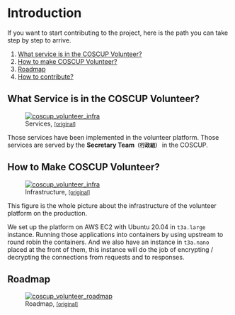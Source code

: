 # Introduction

If you want to start contributing to the project, here is the path you can take step by step to arrive.

1. [What service is in the COSCUP Volunteer?](#what-service-is-in-the-coscup-volunteer)
2. [How to make COSCUP Volunteer?](#how-to-make-coscup-volunteer)
3. [Roadmap](#roadmap)
4. [How to contribute?](#how-to-contribute)

## What Service is in the COSCUP Volunteer?

<figure markdown>
  <a href="https://s3.toomore.net/coscup/volunteer/wiki_coscup_volunteer_services.svg">
    <img alt="coscup_volunteer_infra" src="https://s3.toomore.net/coscup/volunteer/wiki_coscup_volunteer_services.svg">
  </a>
  <figcaption>Services, <small><a href="https://s3.toomore.net/coscup/volunteer/wiki_coscup_volunteer_services.svg">[original]</a></small></figcaption>
</figure>

Those services have been implemented in the volunteer platform. Those services are
served by the **Secretary Team<small>（行政組）</small>** in the COSCUP.

## How to Make COSCUP Volunteer?

<figure markdown>
  <a href="https://s3.toomore.net/coscup/volunteer/wiki_coscup_volunteer_infra.svg">
    <img alt="coscup_volunteer_infra" src="https://s3.toomore.net/coscup/volunteer/wiki_coscup_volunteer_infra.svg">
  </a>
  <figcaption>Infrastructure, <small><a href="https://s3.toomore.net/coscup/volunteer/wiki_coscup_volunteer_infra.svg">[original]</a></small></figcaption>
</figure>

This figure is the whole picture about the infrastructure of the volunteer platform on the production.

We set up the platform on AWS EC2 with Ubuntu 20.04 in `t3a.large` instance. Running those applications
into containers by using upstream to round robin the containers. And we also have an instance in
`t3a.nano` placed at the front of them, this instance will do the job of encrypting / decrypting
the connections from requests and to responses.


## Roadmap

<figure markdown>
  <a href="https://s3.toomore.net/coscup/volunteer/wiki_coscup_volunteer_roadmap.svg">
    <img alt="coscup_volunteer_roadmap" src="https://s3.toomore.net/coscup/volunteer/wiki_coscup_volunteer_roadmap.svg">
  </a>
  <figcaption>Roadmap, <small><a href="https://s3.toomore.net/coscup/volunteer/wiki_coscup_volunteer_roadmap.svg">[original]</a></small></figcaption>
</figure>
